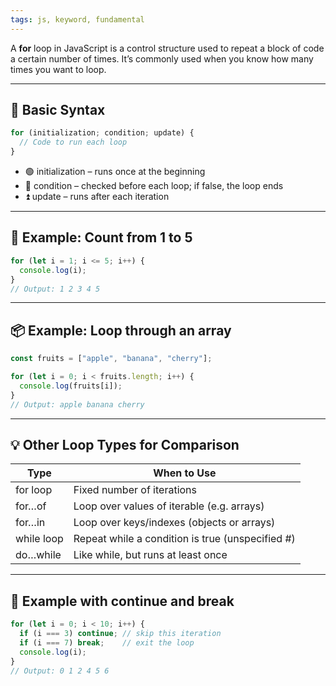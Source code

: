 ```yaml
---
tags: js, keyword, fundamental
---
```


A **for** loop in JavaScript is a control structure used to repeat a block of code a certain number of times. It’s commonly used when you know how many times you want to loop.

---

## **🔁 Basic Syntax**

```js
for (initialization; condition; update) {
  // Code to run each loop
}
```

- 🟢 initialization – runs once at the beginning
- 🔄 condition – checked before each loop; if false, the loop ends
- ⏫ update – runs after each iteration

---

## **🧪 Example: Count from 1 to 5**

```js
for (let i = 1; i <= 5; i++) {
  console.log(i);
}
// Output: 1 2 3 4 5
```

---

## **📦 Example: Loop through an array**

```js
const fruits = ["apple", "banana", "cherry"];

for (let i = 0; i < fruits.length; i++) {
  console.log(fruits[i]);
}
// Output: apple banana cherry
```

---

## **💡 Other Loop Types for Comparison**

|**Type**|**When to Use**|
|---|---|
|for loop|Fixed number of iterations|
|for…of|Loop over values of iterable (e.g. arrays)|
|for…in|Loop over keys/indexes (objects or arrays)|
|while loop|Repeat while a condition is true (unspecified #)|
|do…while|Like while, but runs at least once|

---

## **🔄 Example with continue and break**

```js
for (let i = 0; i < 10; i++) {
  if (i === 3) continue; // skip this iteration
  if (i === 7) break;    // exit the loop
  console.log(i);
}
// Output: 0 1 2 4 5 6
```



